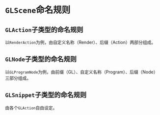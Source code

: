 ﻿# `GLScene`命名规则
## `GLAction`子类型的命名规则
以`RenderAction`为例，由自定义名称（Render）、后缀（Action）两部分组成。
## `GLNode`子类型的命名规则
以`GLProgramNode`为例，由前缀（GL）、自定义名称（Program）、后缀（Node）三部分组成。
## `GLSnippet`子类型的命名规则
由各个`GLAction`自由设定。
